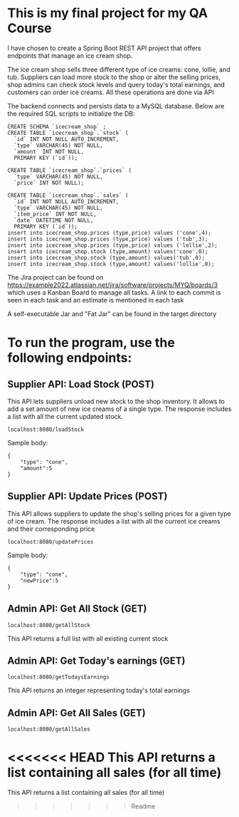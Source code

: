# This is my final project for my QA Course

I have chosen to create a Spring Boot REST API project that offers endpoints that manage an ice cream shop. 

The ice cream shop sells three different type of ice creams: cone, lollie, and tub. Suppliers can load more stock to the shop or alter the selling prices, shop admins can check stock levels and query today's total earnings, and customers can order ice creams. All these operations are done via API

The backend connects and persists data to a MySQL database. Below are the required SQL scripts to initialize the DB:

```
CREATE SCHEMA `icecream_shop` ;
CREATE TABLE `icecream_shop`.`stock` (
  `id` INT NOT NULL AUTO_INCREMENT,
  `type` VARCHAR(45) NOT NULL,
  `amount` INT NOT NULL,
  PRIMARY KEY (`id`));

CREATE TABLE `icecream_shop`.`prices` (
  `type` VARCHAR(45) NOT NULL,
  `price` INT NOT NULL);

CREATE TABLE `icecream_shop`.`sales` (
  `id` INT NOT NULL AUTO_INCREMENT,
  `type` VARCHAR(45) NOT NULL,
  `item_price` INT NOT NULL,
  `date` DATETIME NOT NULL,
  PRIMARY KEY (`id`));
insert into icecream_shop.prices (type,price) values ('cone',4);
insert into icecream_shop.prices (type,price) values ('tub',3);
insert into icecream_shop.prices (type,price) values ('lollie',2);
insert into icecream_shop.stock (type,amount) values('cone',0);
insert into icecream_shop.stock (type,amount) values('tub',0);
insert into icecream_shop.stock (type,amount) values('lollie',0);
```

The Jira project can be found on https://example2022.atlassian.net/jira/software/projects/MYQ/boards/3 which uses a Kanban Board to manage all tasks. A link to each commit is seen in each task and an estimate is mentioned in each task

A self-executable Jar and "Fat Jar" can be found in the target directory

# To run the program, use the following endpoints:

## Supplier API: Load Stock (POST)

This API lets suppliers unload new stock to the shop inventory. It allows to add a set amount of new ice creams of a single type. The response includes a list with all the current updated stock.

`localhost:8080/loadStock`

Sample body:
```
{
    "type": "cone",
    "amount":5
}
```

## Supplier API: Update Prices (POST)

This API allows suppliers to update the shop's selling prices for a given type of ice cream. The response includes a list with all the current ice creams and their corresponding price

`localhost:8080/updatePrices`

Sample body:
```
{
    "type": "cone",
    "newPrice":5
}
```

## Admin API: Get All Stock (GET)

`localhost:8080/getAllStock`

This API returns a full list with all existing current stock

## Admin API: Get Today's earnings (GET)

`localhost:8080/getTodaysEarnings`

This API returns an integer representing today's total earnings

## Admin API: Get All Sales (GET)

`localhost:8080/getAllSales`

<<<<<<< HEAD
This API returns a list containing all sales (for all time) 
=======
This API returns a list containing all sales (for all time)
>>>>>>> Readme

